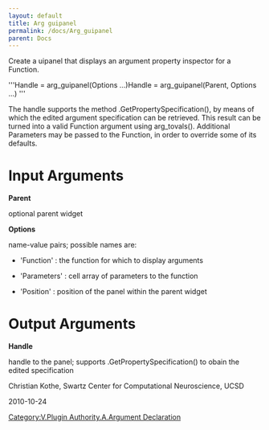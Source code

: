```yaml
---
layout: default
title: Arg guipanel
permalink: /docs/Arg_guipanel
parent: Docs
---
```


Create a uipanel that displays an argument property inspector for a
Function.

'''Handle = arg_guipanel(Options ...)Handle = arg_guipanel(Parent,
Options ...) '''

The handle supports the method .GetPropertySpecification(), by means of
which the edited argument specification can be retrieved. This result
can be turned into a valid Function argument using arg_tovals().
Additional Parameters may be passed to the Function, in order to
override some of its defaults.

# Input Arguments

**Parent**

optional parent widget

**Options**

name-value pairs; possible names are:

  - 'Function' : the function for which to display arguments

<!-- end list -->

  - 'Parameters' : cell array of parameters to the function

<!-- end list -->

  - 'Position' : position of the panel within the parent widget

# Output Arguments

**Handle**

handle to the panel; supports .GetPropertySpecification() to obain the
edited specification


Christian Kothe, Swartz Center for Computational Neuroscience, UCSD



2010-10-24


[Category:V.Plugin Authority.A.Argument
Declaration](/Category:V.Plugin_Authority.A.Argument_Declaration "wikilink")